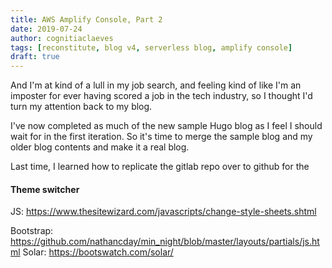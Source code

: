 ```yaml
---
title: AWS Amplify Console, Part 2
date: 2019-07-24
author: cognitiaclaeves
tags: [reconstitute, blog v4, serverless blog, amplify console]
draft: true
---
```


And I'm at kind of a lull in my job search, and feeling kind of like I'm an imposter for ever having scored a job in the tech industry, so I thought I'd turn my attention back to my blog.

I've now completed as much of the new sample Hugo blog as I feel I should wait for in the first iteration. So it's time to merge the sample blog and my older blog contents and make it a real blog.

Last time, I learned how to replicate the gitlab repo over to github for the 


#### Theme switcher

JS: https://www.thesitewizard.com/javascripts/change-style-sheets.shtml

Bootstrap: https://github.com/nathancday/min_night/blob/master/layouts/partials/js.html
Solar: https://bootswatch.com/solar/

<!--stackedit_data:
eyJoaXN0b3J5IjpbMTM2MjY1MTA5Ml19
-->
